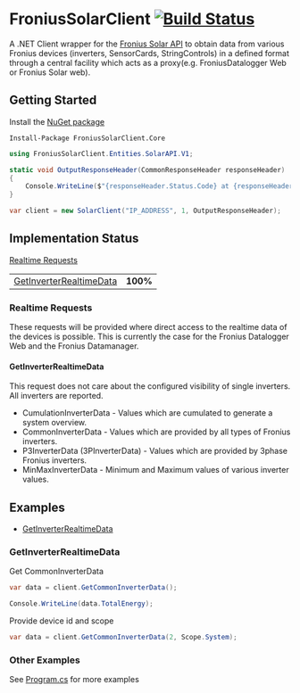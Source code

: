 # FroniusSolarClient [![Build Status](https://travis-ci.org/SeanoNET/FroniusSolarClient.svg?branch=master)](https://travis-ci.org/SeanoNET/FroniusSolarClient)
A .NET Client wrapper for the [Fronius Solar API](https://www.fronius.com/en/photovoltaics/products/all-products/system-monitoring/open-interfaces/fronius-solar-api-json-) to obtain data from various Fronius devices (inverters, SensorCards, StringControls) in a defined format through a central facility which acts as a proxy(e.g. FroniusDatalogger Web or Fronius Solar web).

## Getting Started

Install the [NuGet package](https://www.nuget.org/packages/FroniusSolarClient.Core/)

`Install-Package FroniusSolarClient.Core`

```csharp
using FroniusSolarClient.Entities.SolarAPI.V1;

static void OutputResponseHeader(CommonResponseHeader responseHeader)
{
    Console.WriteLine($"{responseHeader.Status.Code} at {responseHeader.Timestamp}");
}

var client = new SolarClient("IP_ADDRESS", 1, OutputResponseHeader);
```

## Implementation Status

[Realtime Requests](#realtime-requests)

|||
|---|---|
|[GetInverterRealtimeData](#GetInverterRealtimeData)| **100%**|




### Realtime Requests
These requests will be provided where direct access to the realtime data of the devices is possible. This is currently the case for the Fronius Datalogger Web and the Fronius Datamanager.

#### GetInverterRealtimeData
This request does not care about the configured visibility of single inverters. All inverters are reported.

- CumulationInverterData - Values which are cumulated to generate a system overview. 
- CommonInverterData - Values which are provided by all types of Fronius inverters. 
- P3InverterData (3PInverterData) - Values which are provided by 3phase Fronius inverters. 
- MinMaxInverterData - Minimum and Maximum values of various inverter values. 

## Examples

- [GetInverterRealtimeData](#GetInverterRealtimeData)


### GetInverterRealtimeData

Get CommonInverterData

```csharp
var data = client.GetCommonInverterData();

Console.WriteLine(data.TotalEnergy);
```

Provide device id and scope

```csharp
var data = client.GetCommonInverterData(2, Scope.System);
```

### Other Examples

See [Program.cs](FroniusSolarClient.Examples/Program.cs) for more examples

